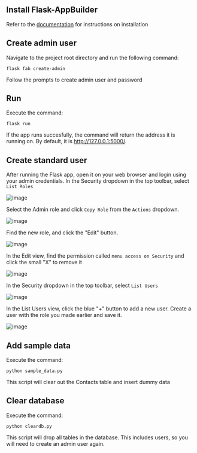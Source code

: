 ## Install Flask-AppBuilder

Refer to the [documentation](https://flask-appbuilder.readthedocs.io/en/latest/installation.html) for instructions on installation

## Create admin user

Navigate to the project root directory and run the following command:
```
flask fab create-admin
```
Follow the prompts to create admin user and password

## Run
Execute the command:
```
flask run
```
If the app runs succesfully, the command will return the address it is running on. By default, it is http://127.0.0.1:5000/.

## Create standard user

After running the Flask app, open it on your web browser and login using your admin credentials. In the Security dropdown in the top toolbar, select `List Roles`

![image](https://user-images.githubusercontent.com/13643320/166690934-258ce0b7-a66e-44bd-900e-6b845010b561.png)

Select the Admin role and click `Copy Role` from the `Actions` dropdown.

![image](https://user-images.githubusercontent.com/13643320/166691622-a3558452-3191-4561-8f73-b8879cb6340a.png)

Find the new role, and click the "Edit" button.

![image](https://user-images.githubusercontent.com/13643320/166691910-c202315d-e265-4e15-9b7b-28d7f52d9c5a.png)

In the Edit view, find the permission called `menu access on Security` and click the small "X" to remove it

![image](https://user-images.githubusercontent.com/13643320/166692212-84feb620-dd55-4382-ae6d-51e0270fb3d0.png)

In the Security dropdown in the top toolbar, select `List Users`

![image](https://user-images.githubusercontent.com/13643320/166692492-09dd7e8b-a7e9-4416-91f8-59ac974e3286.png)

In the List Users view, click the blue "+" button to add a new user. Create a user with the role you made earlier and save it.

![image](https://user-images.githubusercontent.com/13643320/166693050-0f572ada-b804-49f2-9c0a-570698661de0.png)


## Add sample data

Execute the command:
```
python sample_data.py
```
This script will clear out the Contacts table and insert dummy data

## Clear database

Execute the command:
```
python cleardb.py
```
This script will drop all tables in the database. This includes users, so you will need to create an admin user again.

